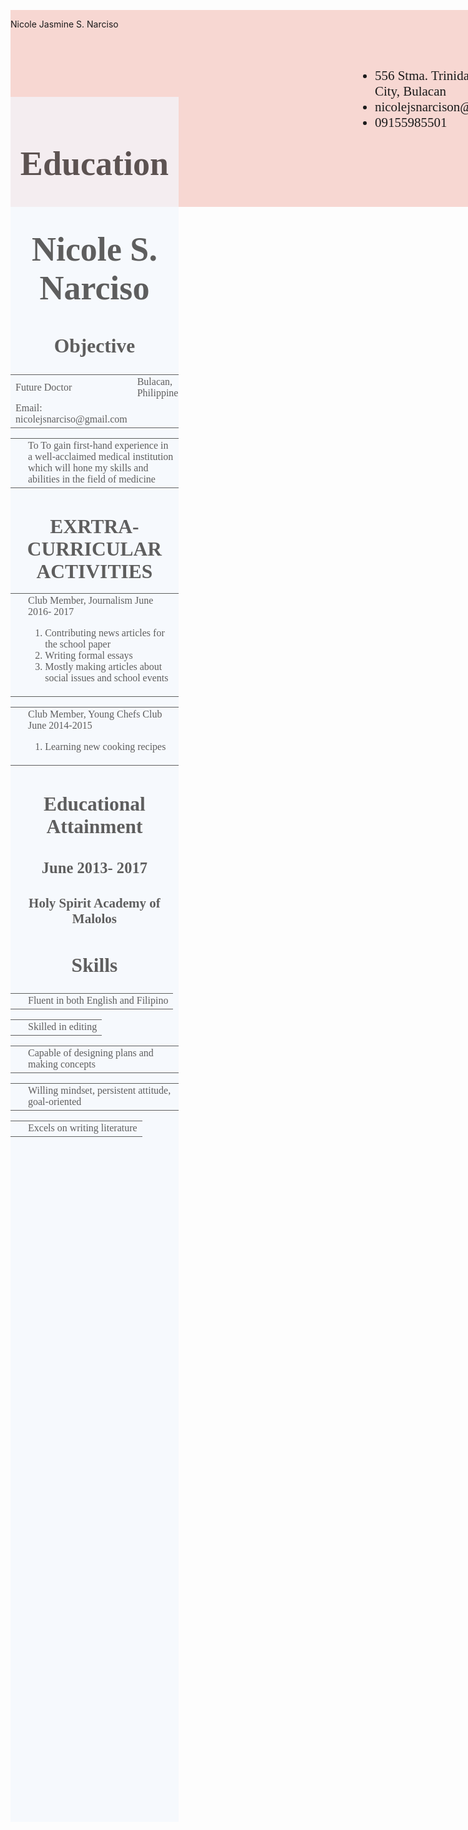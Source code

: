 <html>
<head>
<style type="text/css">
body {background: url(blue.jpg);}
#a{
    overflow:hidden;
    position: fixed;
    display:inline-block;
}
.prof {width: 3000px;
    height: 300px;
	border-radius: 30%;
	position: absolute;
	z-index: 1;
	margin-left: -50px;
}
#a:before, #a:after{
    content:'';
    width: 400px;
    border-radius: 70%;
}
#a:before {
    position: absolute;
    height: 300px;  
    float: left;	
    border: none;
    background: none;
}
#a:after {
    position: absolute;
    left:800px; top:-20px;
    height:350px;
    box-shadow: 0px 0px 0px 0px #000, 0px 100px 0px 1700px #f7d7d2;
    background: none;
    z-index:-1;
}
#b {
    width: 1700px;
    height: 270px;
    background: none;
	margin-right: 204px;
    border: none;
    border-left:none;
    float:left;
}

.O {position: absolute;
    font-family: century gothic;
    font-size: 60px;
    margin-left: 7%;
    margin-top: 5%;
}
.M {position: fixed;
    font-family: century gothic;
    font-size: 21px;
    margin-top: 5%;
	margin-left: 57%;
}
#H {width: 28%;
    height: 69%;
	background-color: #f3f7fd;
	position: absolute;
	margin-top: 14.5%;
	font-family: century gothic;
	font-size: 21px;
	opacity: 0.7;
}
h1 {font-family: century gothic;
    font-size: 54px;
}
.A {margin-left: 2%;
}
#G {width: 28%;
    height: 69%;
	background-color: #f3f7fd;
	position: absolute;
	margin-top: 14.5%;
	margin-left: 550px;
	font-family: century gothic;
	font-size: 21px;
	opacity: 0.7;
}
.last {margin-top: 15%;
       float: right;
	   height: 67%;
	   width: 42.5%;
}
</style>
</head>
<body>
<div id="a">
<p class="O">Nicole Jasmine S. Narciso</p>
<ul class="M">
<li>556 Stma. Trinidad, Malolos City, Bulacan</li>
<li>nicolejsnarcison@gmail.com</li>
<li>09155985501</li>
</ul>
<div id="b">
<center><img src="2x2.jpg" class="prof"></center></div>
</div>
<div id="H">
<center>
<h1>Education</h1>

<H1>Nicole S. Narciso</H1> 
<TABLE WIDTH=”100%”> 
<TF><TD ALIGN=”left”>Future Doctor</TD> 
<TF><TD ALIGN=”left”>Bulacan, Philippines</TD> 
<TD ALIGN=”right”>Message 09999999999</TD></TR> 
</TD></TR> 
<TD ALIGN=”right”>Email: nicolejsnarciso@gmail.com</TD></TR> 
<H2>Objective</H2> 
<TABLE><TR><TD>&nbsp;</TD> 
<TD>To To gain first-hand experience in a well-acclaimed medical institution which will hone my skills and abilities in the field of medicine</TD></TR></TABLE> 
<H2> EXRTRA-CURRICULAR ACTIVITIES
<TABLE><TR><TD>&nbsp;</TD>
<TD> Club Member, Journalism June 2016- 2017
  <ol>
    <li> Contributing news articles for the school paper </li>
    <li> Writing formal essays</li>
    <li> Mostly making articles about social issues and school events</li>
  </ol>
    </TD></TR></TABLE>
<TABLE><TR><TD>&nbsp;</TD>
<TD> Club Member, Young Chefs Club June 2014-2015
  <ol><li>Learning new cooking recipes</li></ol> </TD></TR></TABLE>
<H2>Educational Attainment</H2> 
<H3>June 2013- 2017</H3> 
<H4>Holy Spirit Academy of Malolos</H4>  
<H2>Skills</H2> 
  <TABLE><TR><TD>&nbsp;</TD>
<TD>Fluent in both English and Filipino</TD></TR></TABLE>
  <TABLE><TR><TD>&nbsp;</TD>
<TD>Skilled in editing</TD></TR></TABLE>
  <TABLE><TR><TD>&nbsp;</TD>
<TD>Capable of designing plans and making concepts</TD></TR></TABLE>
  <TABLE><TR><TD>&nbsp;</TD>
<TD>Willing mindset, persistent attitude, goal-oriented</TD></TR></TABLE>
  <TABLE><TR><TD>&nbsp;</TD>
<TD>Excels on writing literature </TD></TR></TABLE>
</body>
</HTML>
